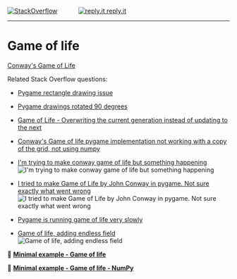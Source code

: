 [![StackOverflow](https://stackexchange.com/users/flair/7322082.png)](https://stackoverflow.com/users/5577765/rabbid76?tab=profile) &nbsp;&nbsp;&nbsp;&nbsp;&nbsp;&nbsp;&nbsp;&nbsp;&nbsp;&nbsp; [![reply.it](../../resource/logo/Repl_it_logo_80.png) reply.it](https://repl.it/repls/folder/PyGame%20Examples)

---

# Game of life

[Conway's Game of Life](https://en.wikipedia.org/wiki/Conway%27s_Game_of_Life)

Related Stack Overflow questions:

- [Pygame rectangle drawing issue](https://stackoverflow.com/questions/54845791/pygame-rectangle-drawing-issue/54846583#54846583)
- [Pygame drawings rotated 90 degrees](https://stackoverflow.com/questions/54849002/pygame-drawings-rotated-90-degrees/54849863#54849863)
- [Game of Life - Overwriting the current generation instead of updating to the next](https://stackoverflow.com/questions/56345720/game-of-life-overwriting-the-current-generation-instead-of-updating-to-the-nex/56364825#56364825)
- [Conway's Game of life pygame implementation not working with a copy of the grid, not using numpy](https://stackoverflow.com/questions/62221456/conways-game-of-life-pygame-implementation-not-working-with-a-copy-of-the-grid/62221553#62221553)

- [I'm trying to make conway game of life but something happening](https://stackoverflow.com/questions/67831700/im-trying-to-make-conway-game-of-life-but-something-happening/67832608#67832608)  
  ![I'm trying to make conway game of life but something happening](https://i.sstatic.net/m4T5H.gif)

- [I tried to make Game of Life by John Conway in pygame. Not sure exactly what went wrong](https://stackoverflow.com/questions/68517557/i-tried-to-make-game-of-life-by-john-conway-in-pygame-not-sure-exactly-what-wen/68517803#68517803)  
  ![I tried to make Game of Life by John Conway in pygame. Not sure exactly what went wrong](https://i.sstatic.net/oHkna.gif)

- [Pygame is running game of life very slowly](https://stackoverflow.com/questions/69056318/pygame-is-running-game-of-life-very-slowly/69056448#69056448)  

- [Game of life, adding endless field](https://stackoverflow.com/questions/70324550/game-of-life-adding-endless-field/70325007#70325007)  
  ![Game of life, adding endless field](https://i.sstatic.net/rvEZN.gif)

📁 **[Minimal example - Game of life](../../examples/minimal_examples/pygame_minimal_game_of_life.py)**

📁 **[Minimal example - Game of life - NumPy](../../examples/minimal_examples/pygame_minimal_game_of_life_numpy.py)**
